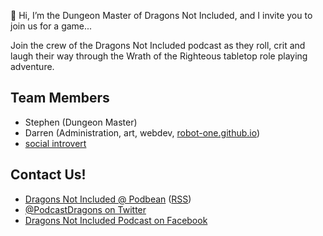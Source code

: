 👋 Hi, I’m the Dungeon Master of Dragons Not Included, and I invite you to join us for a game...

Join the crew of the Dragons Not Included podcast as they roll, crit and laugh their way through the Wrath of the Righteous tabletop role playing adventure.

## Team Members
- Stephen (Dungeon Master)
- Darren (Administration, art, webdev, [robot-one.github.io](https://robot-one.github.io/))
- [social introvert](https://soundcloud.com/user-520878457)

## Contact Us!
- [Dragons Not Included @ Podbean](https://dragonsnotincluded.podbean.com/) ([RSS](https://feed.podbean.com/dragonsnotincluded/feed.xml))
- [@PodcastDragons on Twitter](https://twitter.com/PodcastDragons)
- [Dragons Not Included Podcast on Facebook](https://www.facebook.com/Dragons-Not-Included-Podcast-103097024812637)
